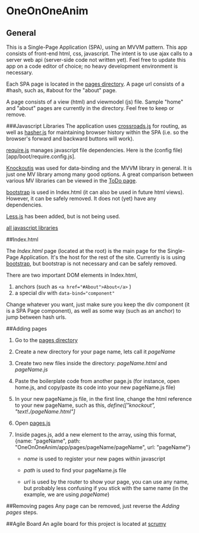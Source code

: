 # OneOnOneAnim

## General

This is a Single-Page Application (SPA), using an MVVM pattern. This app consists of front-end html, css, javascript. The intent is to use ajax calls to a server web api (server-side code not written yet). Feel free to update this app on a code editor of choice; no heavy development environment is necessary.

Each SPA page is located in the [pages directory](/app/pages). A page url consists of a #hash, such as, #about for the "about" page.

A page consists of a view (html) and viewmodel (js) file. Sample "home" and "about" pages are currently in the directory. Feel free to keep or remove.

###Javascript Libraries
The application uses [crossroads.js](https://millermedeiros.github.io/crossroads.js/) for routing, as well as [hasher.js](https://github.com/millermedeiros/hasher/) for maintaining browser history within the SPA (i.e. so the browser's forward and backward buttons will work).

[require.js](http://requirejs.org/docs/api.html) manages javascript file dependencies. Here is the (config file)[app/boot/require.config.js].

[Knockoutjs](http://knockoutjs.com/) was used for data-binding and the MVVM library in general. It is just one MV library among many good options. A great comparison between various MV libraries can be viewed in the [ToDo page](http://todomvc.com/).

[bootstrap](http://getbootstrap.com/) is used in Index.html (it can also be used in future html views). However, it can be safely removed. It does not (yet) have any dependencies.

[Less.js](scripts/libs/less) has been added, but is not being used.

[all javascript libraries](scripts/libs)

##Index.html

The _Index.html_ page (located at the root) is the main page for the Single-Page Application. It's the host for the rest of the site. Currently is is using [bootstrap](http://getbootstrap.com/), but bootstrap is not necessary and can be safely removed.

There are two important DOM elements in Index.html,

1. anchors (such as ```<a href="#About">About</a>``` )
2. a special div with ```data-bind="component"```

Change whatever you want, just make sure you keep the div component (it is a SPA Page component), as well as some way (such as an anchor) to jump between hash urls.

##Adding pages
1. Go to the [pages directory](/app/pages)
2. Create a new directory for your page name, lets call it _pageName_
3. Create two new files inside the directory: _pageName.html_ and _pageName.js_
4. Paste the boilerplate code from another page.js (for instance, open home.js, and copy/paste its code into your new pageName.js file)
5. In your new pageName.js file, in the first line, change the html reference to your new pageName, such as this, _define(["knockout", *"text!./pageName.html"*]_
6. Open [pages.js](/app/pages/pages.js)
7. Inside pages.js, add a new element to the array, using this format, {name: "pageName", path: "OneOnOneAnim/app/pages/pageName/pageName", url: "pageName"}

   - *name* is used to register your new pages within javascript

   - *path* is used to find your pageName.js file

   - *url* is used by the router to show your page, you can use any name, but probably less confusing if you stick with the same name (in the example, we are using _pageName_)

##Removing pages
Any page can be removed, just reverse the _Adding pages_ steps. 

##Agile Board
An agile board for this project is located at [scrumy](https://scrumy.com/oneonone)
